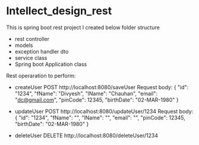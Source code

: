 # Intellect_design_rest

This is spring boot rest project
I created below folder structure
  - rest controller
  - models
  - exception handler dto
  - service class
  - Spring boot Application class


Rest operaration to perform:
- createUser
  POST
  http://localhost:8080/saveUser
  Request body:
  	{
		"id": "1234",
		"fName": "Divyesh",
		"lName": "Chauhan",
		"email": "dc@gmail.com",
		"pinCode": 12345,
		"birthDate": "02-MAR-1980"
	}				
- updateUser
POST
  http://localhost:8080/updateUser/1234
  Request body:
  	{
		"id": "1234",
		"fName": "",
		"lName": "",
		"email": "",
		"pinCode": 12345,
		"birthDate": "02-MAR-1980"
	}				

- deleteUser
DELETE
http://localhost:8080/deleteUser/1234
